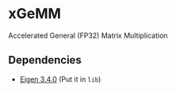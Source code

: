 # xGeMM
Accelerated General (FP32) Matrix Multiplication

## Dependencies
- [Eigen 3.4.0](https://gitlab.com/libeigen/eigen/-/releases/3.4.0) (Put it in `lib`)